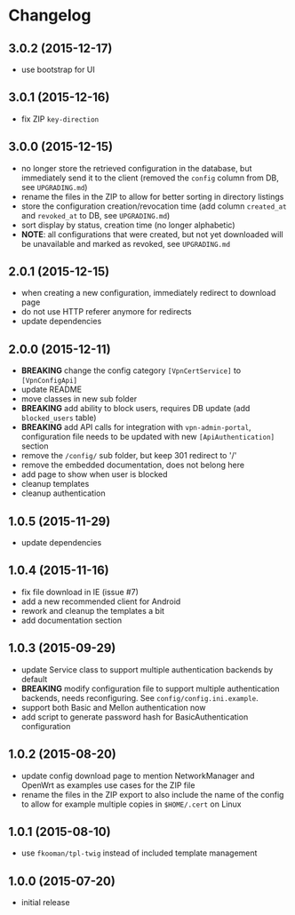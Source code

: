 # Changelog

## 3.0.2 (2015-12-17)
- use bootstrap for UI

## 3.0.1 (2015-12-16)
- fix ZIP `key-direction`

## 3.0.0 (2015-12-15)
- no longer store the retrieved configuration in the database, but immediately 
  send it to the client (removed the `config` column from DB, see 
  `UPGRADING.md`)
- rename the files in the ZIP to allow for better sorting in directory listings
- store the configuration creation/revocation time (add column `created_at` and
  `revoked_at` to DB, see `UPGRADING.md`)
- sort display by status, creation time (no longer alphabetic)
- **NOTE**: all configurations that were created, but not yet downloaded will 
  be unavailable and marked as revoked, see `UPGRADING.md`

## 2.0.1 (2015-12-15)
- when creating a new configuration, immediately redirect to download
  page
- do not use HTTP referer anymore for redirects
- update dependencies

## 2.0.0 (2015-12-11)
- **BREAKING** change the config category `[VpnCertService]` to 
  `[VpnConfigApi]`
- update README
- move classes in new sub folder
- **BREAKING** add ability to block users, requires DB update (add 
  `blocked_users` table)
- **BREAKING** add API calls for integration with `vpn-admin-portal`, 
  configuration file needs to be updated with new `[ApiAuthentication]` 
  section
- remove the `/config/` sub folder, but keep 301 redirect to '/'
- remove the embedded documentation, does not belong here
- add page to show when user is blocked
- cleanup templates
- cleanup authentication

## 1.0.5 (2015-11-29)
- update dependencies

## 1.0.4 (2015-11-16)
- fix file download in IE (issue #7)
- add a new recommended client for Android
- rework and cleanup the templates a bit
- add documentation section

## 1.0.3 (2015-09-29)
- update Service class to support multiple authentication backends by
  default
- **BREAKING** modify configuration file to support multiple authentication 
  backends, needs reconfiguring. See `config/config.ini.example`.
- support both Basic and Mellon authentication now
- add script to generate password hash for BasicAuthentication configuration

## 1.0.2 (2015-08-20)
- update config download page to mention NetworkManager and OpenWrt as examples 
  use cases for the ZIP file
- rename the files in the ZIP export to also include the name of the config to
  allow for example multiple copies in `$HOME/.cert` on Linux

## 1.0.1 (2015-08-10)
- use `fkooman/tpl-twig` instead of included template management

## 1.0.0 (2015-07-20)
- initial release

